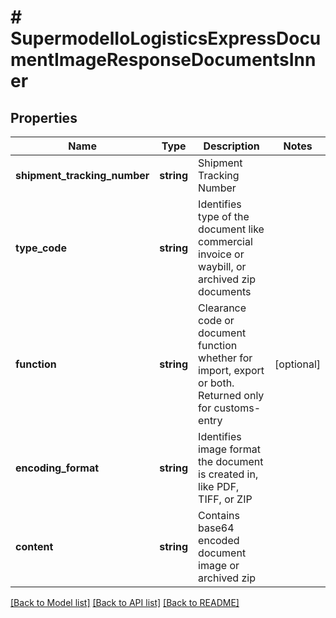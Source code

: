 # # SupermodelIoLogisticsExpressDocumentImageResponseDocumentsInner

## Properties

Name | Type | Description | Notes
------------ | ------------- | ------------- | -------------
**shipment_tracking_number** | **string** | Shipment Tracking Number |
**type_code** | **string** | Identifies type of the document like commercial invoice or waybill, or archived zip documents |
**function** | **string** | Clearance code or document function whether for import, export or both.  Returned only for customs-entry | [optional]
**encoding_format** | **string** | Identifies image format the document is created in, like PDF, TIFF, or ZIP |
**content** | **string** | Contains base64 encoded document image or archived zip |

[[Back to Model list]](../../README.md#models) [[Back to API list]](../../README.md#endpoints) [[Back to README]](../../README.md)
